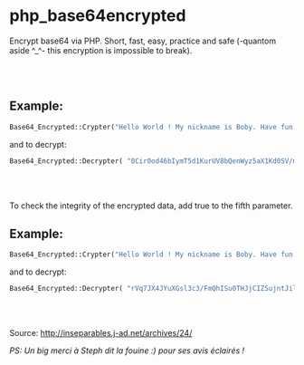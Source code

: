 # php_base64encrypted
Encrypt base64 via PHP. Short, fast, easy, practice and safe (-quantom aside ^_^- this encryption is impossible to break).

<br><br>

## Example: 

```php
Base64_Encrypted::Crypter("Hello World ! My nickname is Boby. Have fun.", "My First Key", "My second Key", "My third Key");`
``` 
 and to decrypt:

```php
Base64_Encrypted::Decrypter( "0Cir0od46bIymT5d1KurUV8bQenWyz5aX1Kd0SV/m6y3ZeptXzsEWpikx0jHUd/cdgv", "My First Key", "My second Key", "My third Key");
```

<br><br>
 
 To check the integrity of the encrypted data, add true to the fifth parameter.
 
## Example:
 
```php
Base64_Encrypted::Crypter("Hello World ! My nickname is Boby. Have fun.", "My First Key", "My second Key", "My third Key", **true**);
```
and to decrypt:

```php
Base64_Encrypted::Decrypter( "rVq7JX4JYuXGsl3c3/FmQhISu0THJjCIZSujntJilZbZ7ZmAFBswUUK5OSD00pGgmPrN/LLbw/4", "My First Key", "My second Key", "My third Key", **true**);
```

<br><br>





Source: http://inseparables.j-ad.net/archives/24/

*PS: Un big merci à Steph dit la fouine :) pour ses avis éclairés !*
